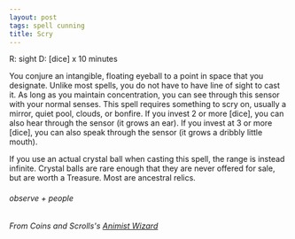 ```yaml
---
layout: post
tags: spell cunning
title: Scry
---
```

R: sight  D: [dice] x 10 minutes

You conjure an intangible, floating eyeball to a point in space that you designate. Unlike most spells, you do not have to have line of sight to cast it. As long as you maintain concentration, you can see through this sensor with your normal senses. This spell requires something to scry on, usually a mirror, quiet pool, clouds, or bonfire. If you invest 2 or more [dice], you can also hear through the sensor (it grows an ear). If you invest at 3 or more [dice], you can also speak through the sensor (it grows a dribbly little mouth).

If you use an actual crystal ball when casting this spell, the range is instead infinite. Crystal balls are rare enough that they are never offered for sale, but are worth a Treasure. Most are ancestral relics. 

###### observe + people
###### From Coins and Scrolls's [Animist Wizard](https://coinsandscrolls.blogspot.com/2017/06/osr-animist-wizards.html)
